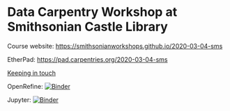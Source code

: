 # Data Carpentry Workshop at Smithsonian Castle Library

Course website: https://smithsonianworkshops.github.io/2020-03-04-sms

EtherPad: https://pad.carpentries.org/2020-03-04-sms

[Keeping in touch](keep_in_touch.md)

OpenRefine: [![Binder](https://mybinder.org/badge_logo.svg)](https://mybinder.org/v2/gh/SmithsonianWorkshops/2019-08-15-castle/binder-openrefine?urlpath=openrefine)

Jupyter: [![Binder](https://mybinder.org/badge_logo.svg)](https://mybinder.org/v2/gh/SmithsonianWorkshops/2019-08-15-castle/binder-python)

